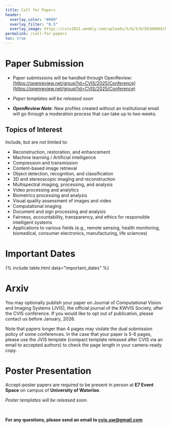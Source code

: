 ```yaml
---
title: Call for Papers
header:
  overlay_color: "#000"
  overlay_filter: "0.5"
  overlay_image: https://cvis2021.weebly.com/uploads/5/6/3/0/56308869/background-images/236520036.jpg
permalink: /call-for-papers
toc: true
---
```


# Paper Submission
- Paper submissions will be handled through OpenReview: [https://openreview.net/group?id=CVIS/2025/Conference](https://openreview.net/group?id=CVIS/2025/Conference)

- *Paper templates will be released soon*

- ***OpenReview Note***: New profiles created without an institutional email will go through a moderation process that can take up to two weeks.

<!-- - Interested participants in the academic sessions should submit double-column extended abstract, in the range of 1-6 pages (EXCLUDING references),  for their research work using [CVIS Latex template](https://www.overleaf.com/latex/templates/cvis-2024-latex-template/tsxsvswpnnzd) or based on format instructions at [http://www.jcvis.net/](http://www.jcvis.net/).​
- ​ All extended abstracts should be submitted through the URL of CVIS 2025 at Microsoft conference management toolkit (CMT) website: [https://cmt3.research.microsoft.com/CVIS2024/](https://cmt3.research.microsoft.com/CVIS2024/)
- Steps: 
  1. Create New Account (if needed). 
  2. Logout. 
  3. Login by using the URL of CVIS 2025 at CMT. 
  4. Create a new submission.
   -->
## Topics of Interest
Include, but are not limited to:
- Reconstruction, restoration, and enhancement
- Machine learning / Artificial intelligence
- Compression and transmission
- Content-based image retrieval
- Object detection, recognition, and classification
- 3D and stereoscopic imaging and reconstruction
- Multispectral imaging, processing, and analysis
- Video processing and analytics
- Biometrics processing and analysis
- Visual quality assessment of images and video
- Computational imaging
- Document and sign processing and analysis
- Fairness, accountability, transparency, and ethics for responsible intelligent systems
- Applications to various fields (e.g., remote sensing, health monitoring, biomedical, consumer electronics, manufacturing, life sciences)

# ​Important Dates

{% include table.html data="important_dates" %}

# Arxiv

 You may optionally publish your paper on Journal of Computational Vision and Imaging Systems (JVIS), the official journal of the KWVIS Society, after the CVIS conference. If you would like to opt out of publication, please contact us before January, 2026. 
 
 Note that papers longer than 4 pages may violate the dual submission policy of some conferences. In the case that your paper is 5-6 pages, please use the JVIS template (compact template released after CVIS via an email to accepted authors) to check the page length in your camera-ready copy.

# Poster Presentation
Accept-poster papers are required to be present in person at **E7 Event Space** on campus of **University of Waterloo**.

*Poster templates will be released soon.*
<!-- A poster template can be downloaded here (the poster format is A0):  -->

<!-- <div style="display: flex; gap: 20px;">
  <a href="https://docs.google.com/presentation/d/1WbaOeZ45NPZQAZSdY8aTASEthx2k2zFl/edit?usp=sharing&ouid=114299942199244946947&rtpof=true&sd=true">Poster template</a>
  <a href="https://docs.google.com/presentation/d/13PlNkFUpIOF7tEh9d8WOEX_G6I-D9_wF/edit?usp=sharing&ouid=114299942199244946947&rtpof=true&sd=true">Wide poster template</a>
</div> -->

<br>

**For any questions, please send an email to [cvis.uw@gmail.com](mailto:cvis.uw@gmail.com)**
